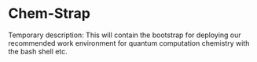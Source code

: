 # Chem-Strap
Temporary description: This will contain the bootstrap for deploying our recommended work environment for quantum computation chemistry with the bash shell etc.
